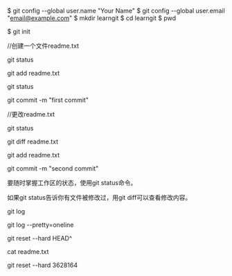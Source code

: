 $ git config --global user.name "Your Name"
$ git config --global user.email "email@example.com"
$ mkdir learngit
$ cd learngit
$ pwd

$ git init

//创建一个文件readme.txt

git status

git add readme.txt

git status

git commit -m "first commit"

//更改readme.txt

git status

git diff readme.txt

git add readme.txt

git commit -m "second commit"

要随时掌握工作区的状态，使用git status命令。

如果git status告诉你有文件被修改过，用git diff可以查看修改内容。


git log

git log --pretty=oneline

git reset --hard HEAD^

cat readme.txt

git reset --hard 3628164
